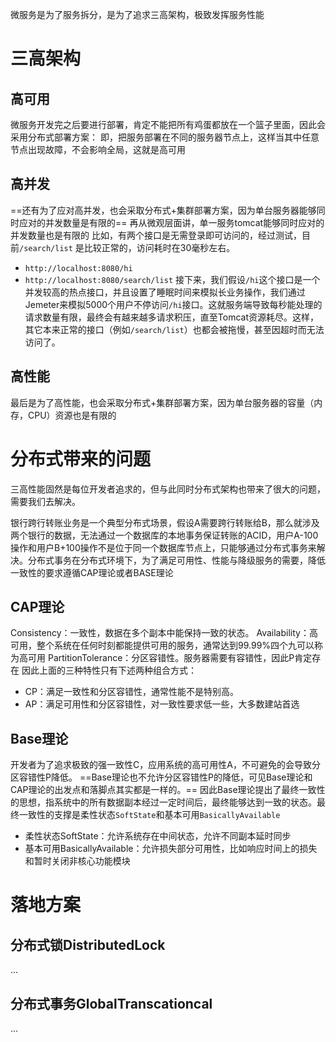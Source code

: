 微服务是为了服务拆分，是为了追求三高架构，极致发挥服务性能
# 三高架构
## 高可用
微服务开发完之后要进行部署，肯定不能把所有鸡蛋都放在一个篮子里面，因此会采用分布式部署方案：
即，把服务部署在不同的服务器节点上，这样当其中任意节点出现故障，不会影响全局，这就是高可用
## 高并发
==还有为了应对高并发，也会采取分布式+集群部署方案，因为单台服务器能够同时应对的并发数量是有限的==
再从微观层面讲，单一服务tomcat能够同时应对的并发数量也是有限的
比如，有两个接口是无需登录即可访问的，经过测试，目前`/search/list` 是比较正常的，访问耗时在30毫秒左右。
- `http://localhost:8080/hi`
- `http://localhost:8080/search/list`
接下来，我们假设`/hi`这个接口是一个并发较高的热点接口，并且设置了睡眠时间来模拟长业务操作，我们通过Jemeter来模拟5000个用户不停访问`/hi`接口。这就服务端导致每秒能处理的请求数量有限，最终会有越来越多请求积压，直至Tomcat资源耗尽。这样，其它本来正常的接口（例如`/search/list`）也都会被拖慢，甚至因超时而无法访问了。
## 高性能
最后是为了高性能，也会采取分布式+集群部署方案，因为单台服务器的容量（内存，CPU）资源也是有限的

# 分布式带来的问题
三高性能固然是每位开发者追求的，但与此同时分布式架构也带来了很大的问题，需要我们去解决。

银行跨行转账业务是一个典型分布式场景，假设A需要跨行转账给B，那么就涉及两个银行的数据，无法通过一个数据库的本地事务保证转账的ACID，用户A-100操作和用户B+100操作不是位于同一个数据库节点上，只能够通过分布式事务来解决。分布式事务在分布式环境下，为了满足可用性、性能与降级服务的需要，降低一致性的要求遵循CAP理论或者BASE理论
## CAP理论
Consistency：一致性，数据在多个副本中能保持一致的状态。
Availability：高可用，整个系统在任何时刻都能提供可用的服务，通常达到99.99%四个九可以称为高可用
PartitionTolerance：分区容错性。服务器需要有容错性，因此P肯定存在
因此上面的三种特性只有下述两种组合方式：
- CP：满足一致性和分区容错性，通常性能不是特别高。
- AP：满足可用性和分区容错性，对一致性要求低一些，大多数建站首选
## Base理论
开发者为了追求极致的强一致性C，应用系统的高可用性A，不可避免的会导致分区容错性P降低。
==Base理论也不允许分区容错性P的降低，可见Base理论和CAP理论的出发点和落脚点其实都是一样的。==
因此Base理论提出了最终一致性的思想，指系统中的所有数据副本经过一定时间后，最终能够达到一致的状态。最终一致性的支撑是柔性状态`SoftState`和基本可用`BasicallyAvailable`
- 柔性状态SoftState：允许系统存在中间状态，允许不同副本延时同步
- 基本可用BasicallyAvailable：允许损失部分可用性，比如响应时间上的损失和暂时关闭非核心功能模块

# 落地方案

## 分布式锁DistributedLock
...
## 分布式事务GlobalTranscationcal
...
